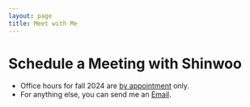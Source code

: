 ```yaml
---
layout: page
title: Meet with Me
---
```


# Schedule a Meeting with Shinwoo

- Office hours for fall 2024 are [by appointment](mailto:{{site.email}}?subject=Office%20Hours%20Appointment) only.
- For anything else, you can send me an [Email](mailto:{{site.email}}).
